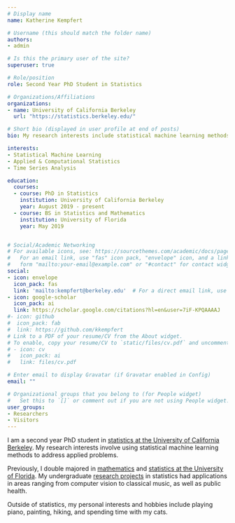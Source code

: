 ```yaml
---
# Display name
name: Katherine Kempfert

# Username (this should match the folder name)
authors:
- admin

# Is this the primary user of the site?
superuser: true

# Role/position
role: Second Year PhD Student in Statistics

# Organizations/Affiliations
organizations:
- name: University of California Berkeley
  url: "https://statistics.berkeley.edu/"

# Short bio (displayed in user profile at end of posts)
bio: My research interests include statistical machine learning methods for applied problems. 

interests:
- Statistical Machine Learning
- Applied & Computational Statistics
- Time Series Analysis

education:
  courses:
  - course: PhD in Statistics
    institution: University of California Berkeley
    year: August 2019 - present
  - course: BS in Statistics and Mathematics
    institution: University of Florida
    year: May 2019


# Social/Academic Networking
# For available icons, see: https://sourcethemes.com/academic/docs/page-builder/#icons
#   For an email link, use "fas" icon pack, "envelope" icon, and a link in the
#   form "mailto:your-email@example.com" or "#contact" for contact widget.
social:
- icon: envelope
  icon_pack: fas
  link: 'mailto:kempfert@berkeley.edu'  # For a direct email link, use "mailto:test@example.org".
- icon: google-scholar
  icon_pack: ai
  link: https://scholar.google.com/citations?hl=en&user=7iF-KPQAAAAJ
#- icon: github
#  icon_pack: fab
#  link: https://github.com/kkempfert
# Link to a PDF of your resume/CV from the About widget.
# To enable, copy your resume/CV to `static/files/cv.pdf` and uncomment the lines below.
# - icon: cv
#   icon_pack: ai
#   link: files/cv.pdf

# Enter email to display Gravatar (if Gravatar enabled in Config)
email: ""

# Organizational groups that you belong to (for People widget)
#   Set this to `[]` or comment out if you are not using People widget.
user_groups:
- Researchers
- Visitors
---
```


I am a second year PhD student in [statistics at the University of California Berkeley](https://statistics.berkeley.edu/). My research interests involve using statistical machine learning methods to address applied problems. 

Previously, I double majored in [mathematics](https://math.ufl.edu/) and [statistics at the University of Florida](https://stat.ufl.edu/). My undergraduate [research projects](#projects) in statistics had applications in areas ranging from computer vision to classical music, as well as public health.  

Outside of statistics, my personal interests and hobbies include playing piano, painting, hiking, and spending time with my cats. 


